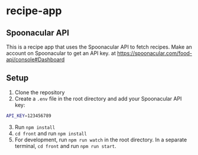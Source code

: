 # recipe-app

## Spoonacular API
This is a recipe app that uses the Spoonacular API to fetch recipes. Make an account on Spoonacular to get an API key. 
at https://spoonacular.com/food-api/console#Dashboard

## Setup

1. Clone the repository
2. Create a `.env` file in the root directory and add your Spoonacular API key:
```bash
API_KEY=123456789
```
3. Run `npm install`
4. `cd front` and run `npm install`
5. For development, run `npm run watch` in the root directory. In a separate terminal, `cd front` and run `npm run start`.

